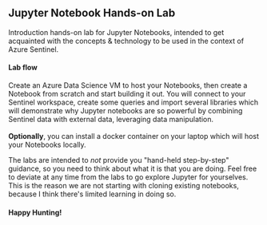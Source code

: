 ## Jupyter Notebook Hands-on Lab
Introduction hands-on lab for Jupyter Notebooks, intended to get acquainted with the concepts & technology to be used in the context of Azure Sentinel. <br>

#### Lab flow
Create an Azure Data Science VM to host your Notebooks, then create a Notebook from scratch and start building it out. You will connect to your Sentinel workspace, create some queries and import several libraries which will demonstrate why Jupyter notebooks are so powerful by combining Sentinel data with external data, leveraging data manipulation. <br><br>
**Optionally**, you can install a docker container on your laptop which will host your Notebooks locally.
<br>

The labs are intended to *not* provide you "hand-held step-by-step" guidance, so you need to think about what it is that you are doing. Feel free to deviate at any time from the labs to go explore Jupyter for yourselves.<br>
This is the reason we are not starting with cloning existing notebooks, because I think there's limited learning in doing so.
<br>

#### Happy Hunting!
